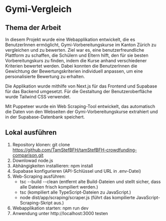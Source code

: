# Gymi-Vergleich

## Thema der Arbeit
In diesem Projekt wurde eine Webapplikation entwickelt, die es BenutzerInnen ermöglicht, Gymi-Vorbereitungskurse im Kanton Zürich zu vergleichen und zu bewerten. Ziel war es, eine benutzerfreundliche Plattform zu schaffen, die Schülern und Eltern hilft, den für sie besten Vorbereitungskurs zu finden, indem die Kurse anhand verschiedener Kriterien bewertet werden. Dabei konnten die BenutzerInnen die Gewichtung der Bewertungskriterien individuell anpassen, um eine personalisierte Bewertung zu erhalten.

Die Applikation wurde mithilfe von Next.js für das Frontend und Supabase für das Backend umgesetzt. Für die Gestaltung der Benutzeroberfläche wurde Tailwind CSS verwendet.

Mit Puppeteer wurde ein Web Scraping-Tool entwickelt, das automatisch die Daten von den Webseiten der Gymi-Vorbereitungskurse extrahiert und in der Supabase-Datenbank speichert. 


## Lokal ausführen
1. Repository klonen: git clone https://github.com/TamStefBFH/tamStefBFH-crowdfunding-comparison.git
2. Downlowad node.js 
3. Abhängigkeiten installieren: npm install
4. Supabase konfigurieren (API-Schlüssel und URL in .env-Datei)
5. Web-Scraping ausführen:
   - tsc --build --clean (entfernt alte Build-Dateien und stellt sicher, dass alle Dateien frisch kompiliert werden.)
   - tsc (kompiliert alle TypeScript-Dateien zu JavaScript.)
   - node dist/app/scraping/scraper.js (führt das kompilierte JavaScript-Scraping-Skript aus.)
6. Webapplikation starten: npm run dev
7. Anwendung unter http://localhost:3000 testen

